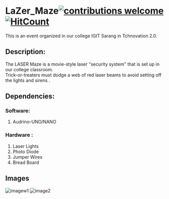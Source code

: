 # LaZer_Maze[![contributions welcome](https://img.shields.io/badge/contributions-welcome-brightgreen.svg?style=flat)](https://github.com/dwyl/esta/issues)  [![HitCount](http://hits.dwyl.io/ASH1998/android-digit-recogniser.svg)](http://hits.dwyl.io/ASH1998/android-digit-recogniser)
This is an event organized in our college IGIT Sarang in Tchnovation 2.0.

## Description:

The LASER Maze is a movie-style laser "security system" that is set up in our college classroom.  
Trick-or-treaters must dodge a web of red laser beams to avoid setting off the lights and sirens .

## Dependencies:
### Software:
1. Audrino-UNO/NANO
### Hardware : 
1. Laser Lights
2. Photo Diode
3. Jumper Wires
4. Bread Board
## Images
![imagew1](https://github.com/praveenvoonna/LazerMaze/blob/master/Images/IMG_0024.JPG)
![image2](https://github.com/praveenvoonna/LazerMaze/blob/master/Images/IMG_0033.JPG)


